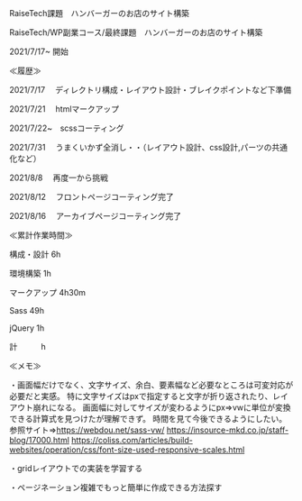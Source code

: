 RaiseTech課題　ハンバーガーのお店のサイト構築

RaiseTech/WP副業コース/最終課題　ハンバーガーのお店のサイト構築

2021/7/17~ 開始

≪履歴≫

2021/7/17　 ディレクトリ構成・レイアウト設計・ブレイクポイントなど下準備

2021/7/21　 htmlマークアップ

2021/7/22~　scssコーティング

2021/7/31　 うまくいかず全消し・・（レイアウト設計、css設計,パーツの共通化など）

2021/8/8  　再度一から挑戦

2021/8/12 　フロントページコーティング完了

2021/8/16 　アーカイブページコーティング完了



≪累計作業時間≫

構成・設計  6h

環境構築  1h

マークアップ  4h30m

Sass  49h

jQuery  1h


計　　　h


≪メモ≫

・画面幅だけでなく、文字サイズ、余白、要素幅など必要なところは可変対応が必要だと実感。
  特に文字サイズはpxで指定すると文字が折り返されたり、レイアウト崩れになる。
  画面幅に対してサイズが変わるようにpx⇒vwに単位が変換できる計算式を見つけたが理解できず。
  時間を見て今後できるようにしたい。
  参照サイト⇒https://webdou.net/sass-vw/
        https://insource-mkd.co.jp/staff-blog/17000.html
           https://coliss.com/articles/build-websites/operation/css/font-size-used-responsive-scales.html


・gridレイアウトでの実装を学習する

・ページネーション複雑でもっと簡単に作成できる方法探す
